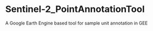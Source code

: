# Sentinel-2_PointAnnotationTool
A Google Earth Engine based tool for sample unit annotation in GEE
